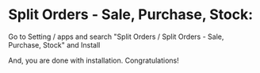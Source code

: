 Split Orders - Sale, Purchase, Stock:
=========================================================

Go to Setting / apps and search "Split Orders / Split Orders - Sale, Purchase, Stock" and Install

And, you are done with installation. Congratulations!
